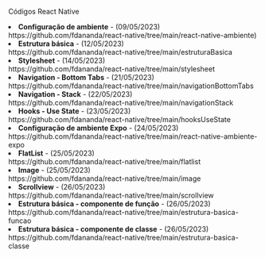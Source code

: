 Códigos React Native
<li><b>Configuração de ambiente</b> - (09/05/2023)<br>https://github.com/fdananda/react-native/tree/main/react-native-ambiente)</li>
<li><b>Estrutura básica</b> - (12/05/2023)<br>https://github.com/fdananda/react-native/tree/main/estruturaBasica</li>
<li><b>Stylesheet</b> - (14/05/2023)<br>https://github.com/fdananda/react-native/tree/main/stylesheet</li>
<li><b>Navigation - Bottom Tabs</b> - (21/05/2023)<br>https://github.com/fdananda/react-native/tree/main/navigationBottomTabs</li>
<li><b>Navigation - Stack</b> - (22/05/2023)<br>https://github.com/fdananda/react-native/tree/main/navigationStack</li>
<li><b>Hooks - Use State</b> - (23/05/2023)<br>https://github.com/fdananda/react-native/tree/main/hooksUseState</li>
<li><b>Configuração de ambiente Expo</b> - (24/05/2023)<br>https://github.com/fdananda/react-native/tree/main/react-native-ambiente-expo</li>
<li><b>FlatList</b> - (25/05/2023)<br>https://github.com/fdananda/react-native/tree/main/flatlist</li>
<li><b>Image</b> - (25/05/2023)<br>https://github.com/fdananda/react-native/tree/main/image</li>
<li><b>Scrollview</b> - (26/05/2023)<br>https://github.com/fdananda/react-native/tree/main/scrollview</li>
<li><b>Estrutura básica - componente de função</b> - (26/05/2023)<br>https://github.com/fdananda/react-native/tree/main/estrutura-basica-funcao</li>
<li><b>Estrutura básica - componente de classe</b> - (26/05/2023)<br>https://github.com/fdananda/react-native/tree/main/estrutura-basica-classe</li>
